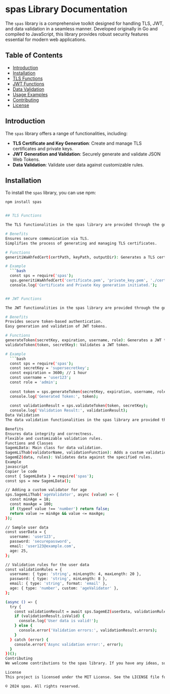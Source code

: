 # spas Library Documentation

The `spas` library is a comprehensive toolkit designed for handling TLS, JWT, and data validation in a seamless manner. Developed originally in Go and compiled to JavaScript, this library provides robust security features essential for modern web applications.

## Table of Contents

- [Introduction](#introduction)
- [Installation](#installation)
- [TLS Functions](#tls-functions)
- [JWT Functions](#jwt-functions)
- [Data Validation](#data-validation)
- [Usage Examples](#usage-examples)
- [Contributing](#contributing)
- [License](#license)

## Introduction

The `spas` library offers a range of functionalities, including:

- **TLS Certificate and Key Generation**: Create and manage TLS certificates and private keys.
- **JWT Generation and Validation**: Securely generate and validate JSON Web Tokens.
- **Data Validation**: Validate user data against customizable rules.

## Installation

To install the `spas` library, you can use npm:

```bash
npm install spas


## TLS Functions

The TLS functionalities in the spas library are provided through the gotsjs.js module.

# Benefits
Ensures secure communication via TLS.
Simplifies the process of generating and managing TLS certificates.

# Functions
generitiWaAhfedCert(certPath, keyPath, outputDir): Generates a TLS certificate and private key.

# Example
  ```bash
  const sps = require('spas');
  sps.generitiWaAhfedCert('certificate.pem', 'private_key.pem', './certs');
  console.log('Certificate and Private Key generation initiated.');


## JWT Functions

The JWT functionalities in the spas library are provided through the gowtjs.js module.

# Benefits
Provides secure token-based authentication.
Easy generation and validation of JWT tokens.

# Functions
generateToken(secretKey, expiration, username, role): Generates a JWT token.
validateToken(token, secretKey): Validates a JWT token.

# Example
  ```bash
  const sps = require('spas');
  const secretKey = 'supersecretkey';
  const expiration = 3600; // 1 hour
  const username = 'user123';
  const role = 'admin';
  
  const token = sps.generateToken(secretKey, expiration, username, role);
  console.log('Generated Token:', token);
  
  const validationResult = sps.validateToken(token, secretKey);
  console.log('Validation Result:', validationResult);
Data Validation
The data validation functionalities in the spas library are provided through the SagemLData.js module.

Benefits
Ensures data integrity and correctness.
Flexible and customizable validation rules.
Functions and Classes
SagemLData: Main class for data validation.
SagemLiThab(validatorName, validationFunction): Adds a custom validation function.
SagemEZ(data, rules): Validates data against the specified rules.
Example
javascript
Copier le code
const { SagemLData } = require('spas');
const sps = new SagemLData();

// Adding a custom validator for age
sps.SagemLiThab('ageValidator', async (value) => {
  const minAge = 18;
  const maxAge = 100;
  if (typeof value !== 'number') return false;
  return value >= minAge && value <= maxAge;
});

// Sample user data
const userData = {
  username: 'user123',
  password: 'securepassword',
  email: 'user123@example.com',
  age: 25,
};

// Validation rules for the user data
const validationRules = {
  username: { type: 'string', minLength: 4, maxLength: 20 },
  password: { type: 'string', minLength: 8 },
  email: { type: 'string', format: 'email' },
  age: { type: 'number', custom: 'ageValidator' },
};

(async () => {
  try {
    const validationResult = await sps.SagemEZ(userData, validationRules);
    if (validationResult.isValid) {
      console.log('User data is valid!');
    } else {
      console.error('Validation errors:', validationResult.errors);
    }
  } catch (error) {
    console.error('Async validation error:', error);
  }
})();
Contributing
We welcome contributions to the spas library. If you have any ideas, suggestions, or bug reports, please open an issue or submit a pull request.

License
This project is licensed under the MIT License. See the LICENSE file for details.

© 2024 spas. All rights reserved.
